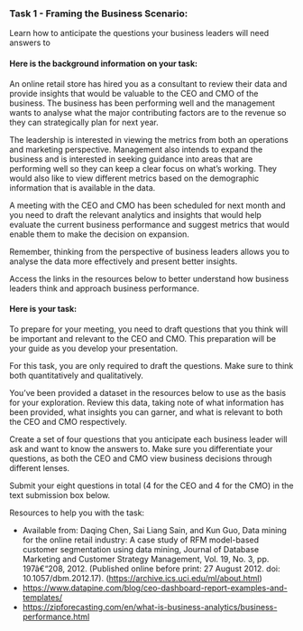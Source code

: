 <h3>Task 1 - Framing the Business Scenario:</h3>
Learn how to anticipate the questions your business leaders will need answers to

<h4>Here is the background information on your task:</h4>
An online retail store has hired you as a consultant to review their data and provide insights that would be valuable to the CEO and CMO of the business. The business 
has been performing well and the management wants to analyse what the major contributing factors are to the revenue so they can strategically plan for next year.

The leadership is interested in viewing the metrics from both an operations and marketing perspective. Management also intends to expand the business and is interested 
in seeking guidance into areas that are performing well so they can keep a clear focus on what’s working. They would also like to view different metrics based on the 
demographic information that is available in the data.

A meeting with the CEO and CMO has been scheduled for next month and you need to draft the relevant analytics and insights that would help evaluate the current business 
performance and suggest metrics that would enable them to make the decision on expansion.

Remember, thinking from the perspective of business leaders allows you to analyse the data more effectively and present better insights.

Access the links in the resources below to better understand how business leaders think and approach business performance.

<h4>Here is your task:</h4>
To prepare for your meeting, you need to draft questions that you think will be important and relevant to the CEO and CMO. This preparation will be your guide as 
you develop your presentation.

For this task, you are only required to draft the questions. Make sure to think both quantitatively and qualitatively.

You’ve been provided a dataset in the resources below to use as the basis for your exploration. Review this data, taking note of what information has been provided, 
what insights you can garner, and what is relevant to both the CEO and CMO respectively.

Create a set of four questions that you anticipate each business leader will ask and want to know the answers to. Make sure you differentiate your questions, as both 
the CEO and CMO view business decisions through different lenses.

Submit your eight questions in total (4 for the CEO and 4 for the CMO) in the text submission box below.

Resources to help you with the task:
 - Available from: Daqing Chen, Sai Liang Sain, and Kun Guo, Data mining for the online retail industry: A case study of RFM model-based customer segmentation using 
data mining, Journal of Database Marketing and Customer Strategy Management, Vol. 19, No. 3, pp. 197â€“208, 2012.
(Published online before print: 27 August 2012. doi: 10.1057/dbm.2012.17).
(https://archive.ics.uci.edu/ml/about.html)
 - https://www.datapine.com/blog/ceo-dashboard-report-examples-and-templates/
 - https://zipforecasting.com/en/what-is-business-analytics/business-performance.html
